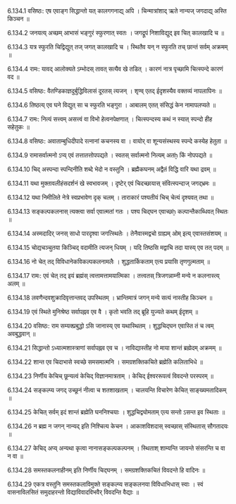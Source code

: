 6.134.1
वसिष्ठः:
एष एवाङ्ग सिद्धान्तो यत् कालगगनाद्य् अपि ।
चिन्मात्रांशाद् ऋते नान्यज् जगदाद्य् अस्ति किञ्चन ॥


6.134.2
जनयत्य् अच्छम् आभासं भङ्गुरं स्फुरणात् स्वतः ।
जगद्रूपं निशाविद्युद् इव चित् कालखादि च ॥


6.134.3
यत्र स्फुरति चिद्विद्युत् तज् जगत् कालखादि च ।
स्थितैव यन् न स्फुरति तच् छान्तं सर्वम् अक्रमम् ॥


6.134.4
रामः:
यावद् आलोक्यते ऽम्भोदस् तावत् सत्यैव खे तडित् ।
कारणं नात्र पृच्छामि चित्स्पन्दे कारणं वद ॥


6.134.5
वसिष्ठः:
वैतण्डिकाज्ञदुर्बुद्धिविलासं दूरतस् त्यजन् ।
शृण्व् एतद् ईदृशस्यैव वक्तव्यं नापलापिनः ॥


6.134.6
तिष्ठत्य् एव घने विद्युत् सा च स्फुरति भङ्गुरा ।
आबालम् एतत् संसिद्धं केन नामापलप्यते ॥


6.134.7
रामः:
नित्यं सत्त्वम् असत्त्वं वा विभो हेत्वनपेक्षणात् ।
चित्स्पन्दस्य कथं न स्यात् स्पन्दो हीह सहेतुकः ॥


6.134.8
वसिष्ठः:
अवाताम्बुधिदीपादे रत्नानां कचनस्य वा ।
वायोर् वा शून्यसंस्थस्य स्पन्दे कस्येह हेतुता ॥


6.134.9
रामासर्वात्मनो ऽप्य् एवं तत्तातत्तोपपद्यते ।
स्वतस् सर्वात्मनो नित्यम् अतẖ किं नोपपद्यते ॥


6.134.10
चिद् अस्पन्दा स्पन्दिनीति शब्दे भेदो न वस्तुनि ।
ब्रह्मैकघनम् अद्वैतं विद्धि वारि यथा द्रवम् ॥


6.134.11
यथा मुक्तावलीहंसदर्शनं खे स्वभावजम् ।
दृष्टेर् एवं चिदच्छायास् संवित्स्पन्दाज् जगद्भ्रमः ॥


6.134.12
यथा निमीलिते नेत्रे स्वप्रभावेण दृक् चलम् ।
ताराकारं पश्यतीयं चिच् चेत्यं दृश्यवत् तथा ॥


6.134.13
सङ्कल्पकलनास् त्यक्त्वा सर्वा एवात्मतां गतः ।
पश्य चिद्घन एवाच्छẖ कल्पान्तैकाब्धिवत् स्थितः ॥


6.134.14
अस्मदादिर् जनस् साधो पारदृश्वा जगत्स्थितेः ।
तेनैवास्मद्वचो ग्राह्यम् ओम् इत्य् एवास्तसंशयम् ॥


6.134.15
चोद्यचञ्चुतया किञ्चिद् वदामीति त्यजन् धियम् ।
यदि तिष्ठसि मद्वाचि तदा यास्य् एव तत् पदम् ॥


6.134.16
नो चेत् तद् विविधानेकविकल्पकलनामलैः ।
शुद्धतार्किकताम् एत्य प्रयासि तृणगुल्मताम् ॥


6.134.17
रामः:
एवं चेत् तद् इयं ब्रह्मंस् त्वत्तामत्तामयात्मिका ।
तत्त्वतस् त्रिजगन्नाम्नी मन्ये न कलनास्त्य् अलम् ॥


6.134.18
लवणैन्दवशुक्रादिवृत्तान्तवद् उपस्थितम् ।
भ्रान्तिमात्रं जगन् मन्ये सत्यं नास्तीह किञ्चन ॥


6.134.19
एवं स्थिते मुनिश्रेष्ठ सर्वापह्नव एव वै ।
कृतो भवति तद् ब्रूहि युज्यते कथम् ईदृशम् ॥


6.134.20
वसिष्ठः:
राम सम्यक्प्रबुद्धो ऽसि जानास्य् एव यथास्थितम् ।
शुद्धचिद्घन एवास्ति तं च त्वम् अवबुद्धवान् ॥


6.134.21
सिद्धान्तो ऽध्यात्मशास्त्राणां सर्वापह्नव एव च ।
नाविद्यास्तीह नो माया शान्तं ब्रह्मेदम् अक्रमम् ॥


6.134.22
शान्त एव चिदाभासे स्वच्छे समसमात्मनि ।
समग्रशक्तिकचिते ब्रह्मेति कलिताभिधे ॥


6.134.23
निर्णीय केचिच् छून्यत्वं केचिद् विज्ञानमात्रताम् ।
केचिद् ईश्वररूपत्वं विवदन्ते परस्परम् ॥


6.134.24
सङ्कल्प्य जगद् उच्छूनं नीत्वा च शतशाखताम् ।
चालयन्ति विचारेण केचित् साङ्ख्यमतादिकम् ॥


6.134.25
केचित् सर्वम् इदं शान्तं ब्रह्मेति घननिश्चयाः ।
शुद्धचिद्व्योमताम् एत्य सन्तो ऽसन्त इव स्थिताः ॥


6.134.26
न ब्रह्म न जगन् नान्यद् इति निश्चित्य केचन ।
आकाशविशदास् स्वच्छास् संस्थितास् सौगतादयः ॥


6.134.27
केचिद् अप्य् अन्यथा कृत्वा नानासङ्कल्पकल्पनम् ।
स्थिताश् शाम्यन्ति जायन्ते संसरन्ति च वा न वा ॥


6.134.28
समस्तकलनाहीनम् इति निर्णीय चिद्घनम् ।
समग्रशक्तिकचितं विवदन्ते हि वादिनः ॥


6.134.29
एकत्र वस्तुनि समस्तकलाविमुक्ते सङ्कल्प्य सङ्कलनया विविधाभिधास् स्वाः ।
स्वं वासनाविलसितं समुदाहरन्तो विद्याविवादविभवैर् विवदन्ति वैद्याः ॥

